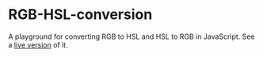 # RGB-HSL-conversion
A playground for converting RGB to HSL and HSL to RGB in JavaScript.
See a <a target="_blank"  href="https://behnamgolds.github.io/RGB-HSL-conversion/">live version</a> of it.
